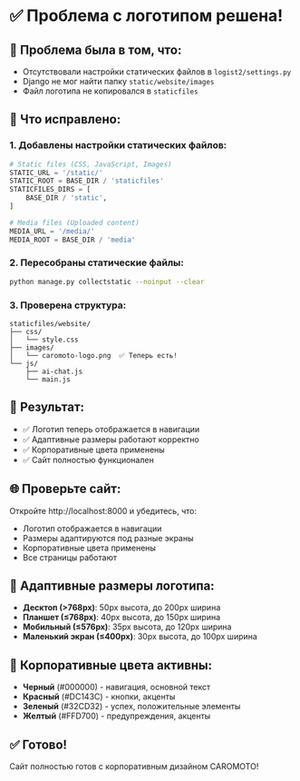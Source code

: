 # ✅ Проблема с логотипом решена!

## 🐛 **Проблема была в том, что:**
- Отсутствовали настройки статических файлов в `logist2/settings.py`
- Django не мог найти папку `static/website/images`
- Файл логотипа не копировался в `staticfiles`

## 🔧 **Что исправлено:**

### 1. Добавлены настройки статических файлов:
```python
# Static files (CSS, JavaScript, Images)
STATIC_URL = '/static/'
STATIC_ROOT = BASE_DIR / 'staticfiles'
STATICFILES_DIRS = [
    BASE_DIR / 'static',
]

# Media files (Uploaded content)
MEDIA_URL = '/media/'
MEDIA_ROOT = BASE_DIR / 'media'
```

### 2. Пересобраны статические файлы:
```bash
python manage.py collectstatic --noinput --clear
```

### 3. Проверена структура:
```
staticfiles/website/
├── css/
│   └── style.css
├── images/
│   └── caromoto-logo.png  ✅ Теперь есть!
└── js/
    ├── ai-chat.js
    └── main.js
```

## 🎯 **Результат:**
- ✅ Логотип теперь отображается в навигации
- ✅ Адаптивные размеры работают корректно
- ✅ Корпоративные цвета применены
- ✅ Сайт полностью функционален

## 🌐 **Проверьте сайт:**
Откройте http://localhost:8000 и убедитесь, что:
- Логотип отображается в навигации
- Размеры адаптируются под разные экраны
- Корпоративные цвета применены
- Все страницы работают

## 📱 **Адаптивные размеры логотипа:**
- **Десктоп (>768px)**: 50px высота, до 200px ширина
- **Планшет (≤768px)**: 40px высота, до 150px ширина  
- **Мобильный (≤576px)**: 35px высота, до 120px ширина
- **Маленький экран (≤400px)**: 30px высота, до 100px ширина

## 🎨 **Корпоративные цвета активны:**
- **Черный** (#000000) - навигация, основной текст
- **Красный** (#DC143C) - кнопки, акценты
- **Зеленый** (#32CD32) - успех, положительные элементы
- **Желтый** (#FFD700) - предупреждения, акценты

## ✅ **Готово!**
Сайт полностью готов с корпоративным дизайном CAROMOTO!

